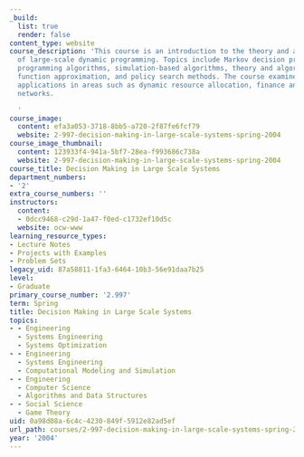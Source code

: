 ```yaml
---
_build:
  list: true
  render: false
content_type: website
course_description: 'This course is an introduction to the theory and application
  of large-scale dynamic programming. Topics include Markov decision processes, dynamic
  programming algorithms, simulation-based algorithms, theory and algorithms for value
  function approximation, and policy search methods. The course examines games and
  applications in areas such as dynamic resource allocation, finance and queueing
  networks.

  '
course_image:
  content: efa3a053-3718-8bb5-a720-2f87fe6fcf79
  website: 2-997-decision-making-in-large-scale-systems-spring-2004
course_image_thumbnail:
  content: 123933f4-941a-5bf7-28ea-f993686c738a
  website: 2-997-decision-making-in-large-scale-systems-spring-2004
course_title: Decision Making in Large Scale Systems
department_numbers:
- '2'
extra_course_numbers: ''
instructors:
  content:
  - 0dcc9468-c29d-1a47-f0ed-c1732ef10d5c
  website: ocw-www
learning_resource_types:
- Lecture Notes
- Projects with Examples
- Problem Sets
legacy_uid: 87a58811-1fa3-6464-10b3-56e91daa7b25
level:
- Graduate
primary_course_number: '2.997'
term: Spring
title: Decision Making in Large Scale Systems
topics:
- - Engineering
  - Systems Engineering
  - Systems Optimization
- - Engineering
  - Systems Engineering
  - Computational Modeling and Simulation
- - Engineering
  - Computer Science
  - Algorithms and Data Structures
- - Social Science
  - Game Theory
uid: 0a98d08a-6c4c-4230-849f-5912e82ad5ef
url_path: courses/2-997-decision-making-in-large-scale-systems-spring-2004
year: '2004'
---
```

